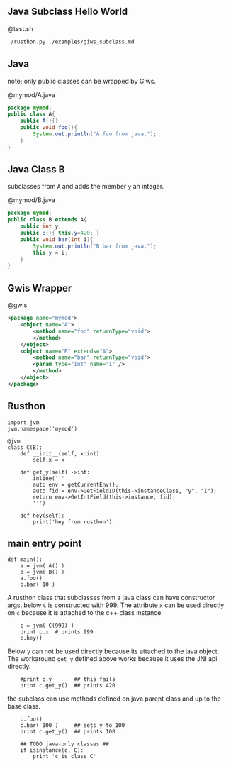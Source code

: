 Java Subclass Hello World
------------------

@test.sh
```bash
./rusthon.py ./examples/giws_subclass.md
```

Java
-------
note: only public classes can be wrapped by Giws.

@mymod/A.java
```java
package mymod;
public class A{
	public A(){}
	public void foo(){
		System.out.println("A.foo from java.");
	}
}
```

Java Class B
-------
subclasses from `A` and adds the member `y` an integer.

@mymod/B.java
```java
package mymod;
public class B extends A{
	public int y;
	public B(){ this.y=420; }
	public void bar(int i){
		System.out.println("B.bar from java.");
		this.y = i;
	}
}
```


Gwis Wrapper
-------

@gwis
```xml
<package name="mymod">
	<object name="A">
		<method name="foo" returnType="void">
		</method>
	</object>
	<object name="B" extends="A">
		<method name="bar" returnType="void">
		<param type="int" name="i" />
		</method>
	</object>
</package>
```


Rusthon
------------

```rusthon
import jvm
jvm.namespace('mymod')

@jvm
class C(B):
	def __init__(self, x:int):
		self.x = x

	def get_y(self) ->int:
		inline('''
		auto env = getCurrentEnv();
		auto fid = env->GetFieldID(this->instanceClass, "y", "I");
		return env->GetIntField(this->instance, fid);
		''')

	def hey(self):
		print('hey from rusthon')

```

main entry point
-----

```rusthon
def main():
	a = jvm( A() )
	b = jvm( B() )
	a.foo()
	b.bar( 10 )

```
A rusthon class that subclasses from a java class can have constructor args, below `C` is constructed with 999.
The attribute `x` can be used directly on `c` because it is attached to the c++ class instance

```rusthon
	c = jvm( C(999) )
	print c.x  # prints 999
	c.hey()

```
Below `y` can not be used directly because its attached to the java object.
The workaround `get_y` defined above works because it uses the JNI api directly.

```rusthon
	#print c.y       ## this fails
	print c.get_y()  ## prints 420

```

the subclass can use methods defined on java parent class and up to the base class.

```rusthon
	c.foo()
	c.bar( 100 )     ## sets y to 100
	print c.get_y()  ## prints 100

	## TODO java-only classes ##
	if isinstance(c, C):
		print 'c is class C'

```